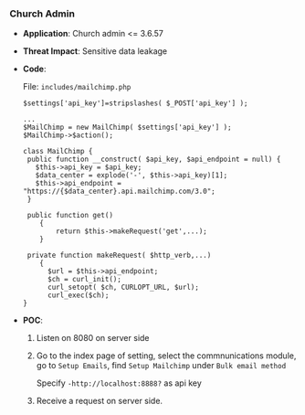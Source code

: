 ### Church Admin

- **Application**: Church admin <= 3.6.57

- **Threat Impact**: Sensitive data leakage

- **Code**:

  File: `includes/mailchimp.php`

  ```
  $settings['api_key']=stripslashes( $_POST['api_key'] );
  
  ...
  $MailChimp = new MailChimp( $settings['api_key'] );
  $MailChimp->$action();
  
  class MailChimp {
   public function __construct( $api_key, $api_endpoint = null) {
     $this->api_key = $api_key;
     $data_center = explode('-', $this->api_key)[1];
     $this->api_endpoint = "https://{$data_center}.api.mailchimp.com/3.0";
   }
   
   public function get()
      {
          return $this->makeRequest('get',...);
      }
   
   private function makeRequest( $http_verb,...)
      {
        $url = $this->api_endpoint;
        $ch = curl_init();
        curl_setopt( $ch, CURLOPT_URL, $url);
        curl_exec($ch);
  }
  ```

- **POC**:

  1. Listen on 8080 on server side

  1. Go to the index page of setting, select the commnunications module, go to `Setup Emails`,  find `Setup Mailchimp` under `Bulk email method` 

     Specify `-http://localhost:8888?` as api key

  1. Receive a request on server side. 





